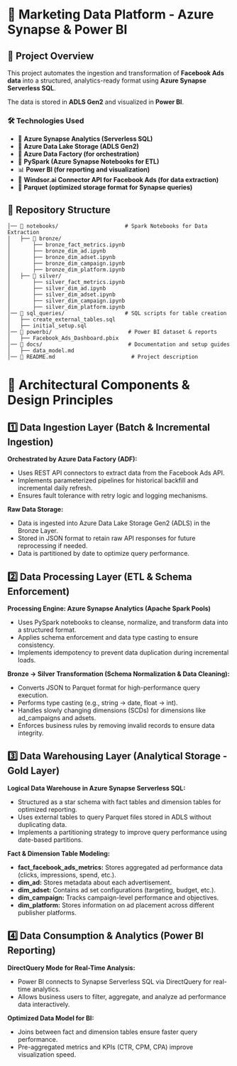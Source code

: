 # 🚀 Marketing Data Platform - Azure Synapse & Power BI



## **📌 Project Overview**
This project automates the ingestion and transformation of **Facebook Ads data** into a structured, analytics-ready format using **Azure Synapse Serverless SQL**. 
 
The data is stored in **ADLS Gen2** and visualized in **Power BI**.

### **🛠️ Technologies Used**
- 🚀 **Azure Synapse Analytics (Serverless SQL)**
- 💾 **Azure Data Lake Storage (ADLS Gen2)**
- 🔄 **Azure Data Factory (for orchestration)**
- 🐍 **PySpark (Azure Synapse Notebooks for ETL)**
- 📊 **Power BI (for reporting and visualization)**
- 📡 **Windsor.ai Connector API for Facebook Ads (for data extraction)**
- 📁 **Parquet (optimized storage format for Synapse queries)**

## **📂 Repository Structure**
```plaintext
│── 📂 notebooks/                     # Spark Notebooks for Data Extraction
│   ├── 📂 bronze/          
│       ├── bronze_fact_metrics.ipynb       
│       ├── bronze_dim_ad.ipynb             
│       ├── bronze_dim_adset.ipynb          
│       ├── bronze_dim_campaign.ipynb       
│       ├── bronze_dim_platform.ipynb
│   ├── 📂 silver/        
│       ├── silver_fact_metrics.ipynb       
│       ├── silver_dim_ad.ipynb             
│       ├── silver_dim_adset.ipynb          
│       ├── silver_dim_campaign.ipynb       
│       ├── silver_dim_platform.ipynb       
│── 📂 sql_queries/                   # SQL scripts for table creation
│   ├── create_external_tables.sql      
│   ├── initial_setup.sql          
│── 📂 powerbi/                        # Power BI dataset & reports
│   ├── Facebook_Ads_Dashboard.pbix     
│── 📂 docs/                           # Documentation and setup guides
│   ├── data_model.md                   
│── 📜 README.md                        # Project description

```

# 📐 Architectural Components & Design Principles

## 1️⃣ Data Ingestion Layer (Batch & Incremental Ingestion)

**Orchestrated by Azure Data Factory (ADF):**
- Uses REST API connectors to extract data from the Facebook Ads API.
- Implements parameterized pipelines for historical backfill and incremental daily refresh.
- Ensures fault tolerance with retry logic and logging mechanisms.

**Raw Data Storage:**
- Data is ingested into Azure Data Lake Storage Gen2 (ADLS) in the Bronze Layer.
- Stored in JSON format to retain raw API responses for future reprocessing if needed.
- Data is partitioned by date to optimize query performance.

## 2️⃣ Data Processing Layer (ETL & Schema Enforcement)

**Processing Engine: Azure Synapse Analytics (Apache Spark Pools)**
- Uses PySpark notebooks to cleanse, normalize, and transform data into a structured format.
- Applies schema enforcement and data type casting to ensure consistency.
- Implements idempotency to prevent data duplication during incremental loads.

**Bronze → Silver Transformation (Schema Normalization & Data Cleaning):**
- Converts JSON to Parquet format for high-performance query execution.
- Performs type casting (e.g., string → date, float → int).
- Handles slowly changing dimensions (SCDs) for dimensions like ad_campaigns and adsets.
- Enforces business rules by removing invalid records to ensure data integrity.

## 3️⃣ Data Warehousing Layer (Analytical Storage - Gold Layer)

**Logical Data Warehouse in Azure Synapse Serverless SQL:**
- Structured as a star schema with fact tables and dimension tables for optimized reporting.
- Uses external tables to query Parquet files stored in ADLS without duplicating data.
- Implements a partitioning strategy to improve query performance using date-based partitions.

**Fact & Dimension Table Modeling:**
- **fact_facebook_ads_metrics:** Stores aggregated ad performance data (clicks, impressions, spend, etc.).
- **dim_ad:** Stores metadata about each advertisement.
- **dim_adset:** Contains ad set configurations (targeting, budget, etc.).
- **dim_campaign:** Tracks campaign-level performance and objectives.
- **dim_platform:** Stores information on ad placement across different publisher platforms.

## 4️⃣ Data Consumption & Analytics (Power BI Reporting)

**DirectQuery Mode for Real-Time Analysis:**
- Power BI connects to Synapse Serverless SQL via DirectQuery for real-time analytics.
- Allows business users to filter, aggregate, and analyze ad performance data interactively.

**Optimized Data Model for BI:**
- Joins between fact and dimension tables ensure faster query performance.
- Pre-aggregated metrics and KPIs (CTR, CPM, CPA) improve visualization speed.


